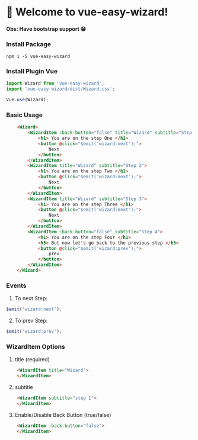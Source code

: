 # 🚀 Welcome to vue-easy-wizard!

#### Obs: Have bootstrap support :grin:

### Install Package
```
npm i -S vue-easy-wizard
```

### Install Plugin Vue
```js
import Wizard from 'vue-easy-wizard';
import 'vue-easy-wizard/dist/Wizard.css';

Vue.use(Wizard);
```

### Basic Usage
```html
    <Wizard>
        <WizardItem :back-button="false" title="Wizard" subtitle="Step 1">
            <h1> You are on the step One </h1>
            <button @click="$emit('wizard:next');">
                Next
            </button>
        </WizardItem>
        <WizardItem title="Wizard" subtitle="Step 2">
            <h1> You are on the step Two </h1>
            <button @click="$emit('wizard:next');">
                Next
            </button>
        </WizardItem>
        <WizardItem title="Wizard" subtitle="Step 3">
            <h1> You are on the step Three </h1>
            <button @click="$emit('wizard:next');">
                Next
            </button>
        </WizardItem>
        <WizardItem :back-button="false" subtitle="Step 4">
            <h1> You are on the step Four </h1>
            <h5> But now let's go back to the previous step </h5>
            <button @click="$emit('wizard:prev');">
                prev
            </button>
        </WizardItem>
    </Wizard>
```

### Events

1. To next Step:
```js
$emit('wizard:next');
```
2. To prev Step:
```js
$emit('wizard:prev');
```

### WizardItem Options

1. title (required)
```html
    <WizardItem title="Wizard">
    </WizardItem>
```
2. subtitle
```html
    <WizardItem subtitle="step 1">
    </WizardItem>
```
3. Enable/Disable Back Button (true/false)
```html
    <WizardItem :back-button="false">
    </WizardItem>
```